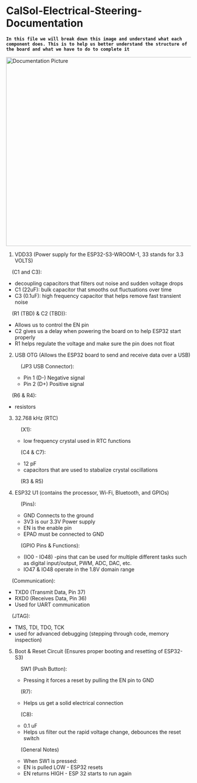 # CalSol-Electrical-Steering-Documentation

**`In this file we will break down this image and understand what each component does. This is to help us better understand the structure of the board and what we have to do to complete it `**

<img width="515" alt="Documentation Picture" src="https://github.com/user-attachments/assets/093bd5ac-63aa-4c7b-8b5c-953f2f3af9b0" />



1) VDD33 (Power supply for the ESP32-S3-WROOM-1, 33 stands for 3.3 VOLTS)

  &nbsp;&nbsp;&nbsp;&nbsp;(C1 and C3):
  - decoupling capacitors that filters out noise and sudden voltage drops
  - C1 (22uF): bulk capacitor that smooths out fluctuations over time
  - C3 (0.1uF): high frequency capacitor that helps remove fast transient noise
    
  &nbsp;&nbsp;&nbsp;&nbsp;(R1 (TBD) & C2 (TBD)):
  - Allows us to control the EN pin
  - C2 gives us a delay when powering the board on to help ESP32 start properly
  - R1 helps regulate the voltage and make sure the pin does not float

2) USB OTG (Allows the ESP32 board to send and receive data over a USB)

   &nbsp;&nbsp;&nbsp;&nbsp;(JP3 USB Connector):
   - Pin 1 (D-) Negative signal
   - Pin 2 (D+) Positive signal
  
  &nbsp;&nbsp;&nbsp;&nbsp;(R6 & R4):
   - resistors

3) 32.768 kHz (RTC)

   &nbsp;&nbsp;&nbsp;&nbsp;(X1):
   - low frequency crystal used in RTC functions
  
   &nbsp;&nbsp;&nbsp;&nbsp;(C4 & C7):
   - 12 pF
   - capacitors that are used to stabalize crystal oscillations
  
   &nbsp;&nbsp;&nbsp;&nbsp;(R3 & R5)

4) ESP32 U1 (contains the processor, Wi-Fi, Bluetooth, and GPIOs)

   &nbsp;&nbsp;&nbsp;&nbsp;(Pins):
   - GND Connects to the ground
   - 3V3 is our 3.3V Power supply
   - EN is the enable pin
   - EPAD must be connected to GND
  
   &nbsp;&nbsp;&nbsp;&nbsp;(GPIO Pins & Functions):
   - (IO0 - IO48) -pins that can be used for multiple different tasks such as digital input/output, PWM, ADC, DAC, etc.
   - IO47 & IO48 operate in the 1.8V domain range
  
  &nbsp;&nbsp;&nbsp;&nbsp;(Communication):
  - TXD0 (Transmit Data, Pin 37)
  - RXD0 (Receives Data, Pin 36)
  - Used for UART communication

   &nbsp;&nbsp;&nbsp;&nbsp;(JTAG):
   - TMS, TDI, TDO, TCK
   - used for advanced debugging (stepping through code, memory inspection)

5) Boot & Reset Circuit (Ensures proper booting and resetting of ESP32-S3)

   &nbsp;&nbsp;&nbsp;&nbsp;SW1 (Push Button):
   - Pressing it forces a reset by pulling the EN pin to GND

   &nbsp;&nbsp;&nbsp;&nbsp;(R7):
   - Helps us get a solid electrical connection
  
   &nbsp;&nbsp;&nbsp;&nbsp;(C8):
   - 0.1 uF
   - Helps us filter out the rapid voltage change, debounces the reset switch
  
   &nbsp;&nbsp;&nbsp;&nbsp;(General Notes)
   - When SW1 is pressed:
   - EN is pulled LOW - ESP32 resets
   - EN returns HIGH - ESP 32 starts to run again
   
   


     


